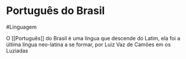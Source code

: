 # Português do Brasil
#Linguagem 

O [[Português]] do Brasil é uma lingua que descende do Latim, ela foi a última língua neo-latina a se formar, por Luiz Vaz de Camões em os Luziadas

